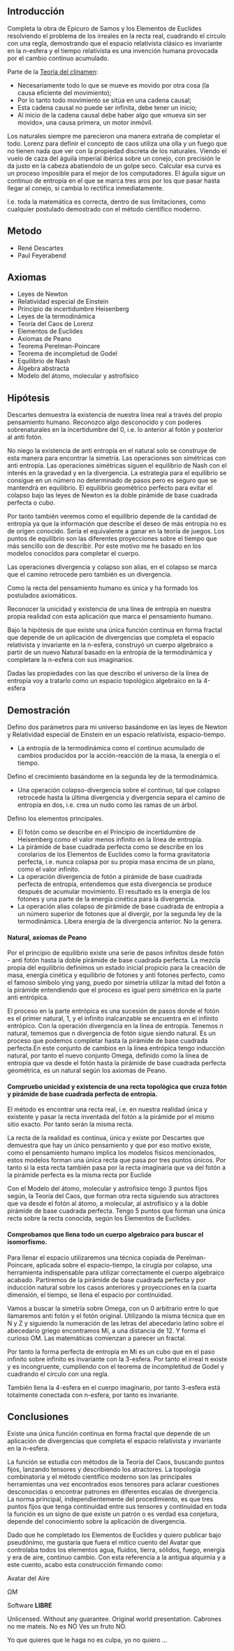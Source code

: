 ## Introducción

Completa la obra de Epicuro de Samos y los Elementos de Euclides resolviendo el problema de los irreales en la recta real, cuadrando el circulo con una regla, demostrando que el espacio relativista clásico es invariante en la n-esfera y el tiempo relativista es una invención humana provocada por el cambio continuo acumulado.

Parte de la [Teoría del clinamen](https://es.wikipedia.org/wiki/Teor%C3%ADa_del_clinamen):
- Necesariamente todo lo que se mueve es movido por otra cosa (la causa eficiente del movimiento);
- Por lo tanto todo movimiento se sitúa en una cadena causal;
- Esta cadena causal no puede ser infinita, debe tener un inicio;
- Al inicio de la cadena causal debe haber algo que «mueva sin ser movido», una causa primera, un motor inmóvil.

 
Los naturales siempre me parecieron una manera extraña de completar el todo. Lorenz para definir el concepto de caos utiliza una olla y un fuego que no tienen nada que ver con la propiedad discreta de los naturales. Viendo el vuelo de caza del águila imperial ibérica sobre un conejo, con precisión le da justo en la cabeza abatiendolo de un golpe seco. Calcular esa curva es un proceso imposible para el mejor de los computadores. El águila sigue un continuo de entropía en el que se marca tres aros por los que pasar hasta llegar al conejo, si cambia lo rectifica inmediatamente.

I.e. toda la matemática es correcta, dentro de sus limitaciones, como cualquier postulado demostrado con el método científico moderno.
## Metodo
- René Descartes
- Paul Feyerabend
  
## Axiomas

- Leyes de Newton
- Relatividad especial de Einstein
- Principio de incertidumbre Heisenberg
- Leyes de la termodinámica
- Teoría del Caos de Lorenz
- Elementos de Euclides
- Axiomas de Peano
- Teorema Perelman-Poincare
- Teorema de incompletud de Godel
- Equilibrio de Nash
- Álgebra abstracta
- Modelo del átomo, molecular y astrofísico

## Hipótesis

Descartes demuestra la existencia de nuestra linea real a través del propio pensamiento humano. Reconozco algo desconocido y con poderes sobrenaturales en la incertidumbre del 0, i.e. lo anterior al fotón y posterior al anti fotón.

No niego la existencia de anti entropía en el natural solo se construye de esta manera para encontrar la simetría. Las operaciones son simétricas con anti entropía. Las operaciones simétricas siguen el equilibrio de Nash con el interés en la gravedad y en la divergencia. La estrategia para el equilibrio se consigue en un número no determinado de pasos pero es seguro que se mantendrá en equilibrio. El equilibrio geométrico perfecto para evitar el colapso bajo las leyes de Newton es la doble pirámide de base cuadrada perfecta o cubo.

Por tanto también veremos como el equilibrio depende de la cantidad de entropía ya que la información que describe el deseo de más entropía no es de origen conocido. Sería el equivalente a ganar en la teoría de juegos. Los puntos de equilibrio son las diferentes proyecciones sobre el tiempo que más sencillo son de describir. Por este motivo me he basado en los modelos conocidos para completar el cuerpo.

Las operaciones divergencia y colapso son alias, en el colapso se marca que el camino retrocede pero también es un divergencia.

Como la recta del pensamiento humano es única y ha formado los postulados axiomáticos.

Reconocer la unicidad y existencia de una línea de entropía en nuestra propia realidad con esta aplicación que marca el pensamiento humano.

Bajo la hipótesis de que existe una única función continua en forma fractal que depende de un aplicación de divergencias que completa el espacio relativista y invariante en la n-esfera, construyó un cuerpo algebraico a partir de un nuevo Natural basado en la entropía de la termodinámica y completare la n-esfera con sus imaginarios.

Dadas las propiedades con las que describo el universo de la línea de entropía voy a tratarlo como un espacio topológico algebraico en la 4-esfera
## Demostración

Defino dos parámetros para mi universo basándome en las leyes de Newton y Relatividad especial de Einstein en un espacio relativista, espacio-tiempo.

- La entropía de la termodinámica como el continuo acumulado de cambios producidos por la acción-reacción de la masa, la energía o el tiempo.

Defino el crecimiento basándome en la segunda ley de la termodinámica.

- Una operación colapso-divergencia sobre el continuo, tal que colapso retrocede hasta la última divergencia y divergencia separa el camino de entropía en dos, i.e. crea un nudo como las ramas de un árbol.

Defino los elementos principales.

- El fotón como se describe en el Principio de incertidumbre de Heisemberg como el valor menos infinito en la línea de entropía.
- La pirámide de base cuadrada perfecta como se describe en los corolarios de los Elementos de Euclides como la forma gravitatoria perfecta, i.e. nunca colapsa por su propia masa encima de un plano, como el valor infinito.
- La operación divergencia de fotón a pirámide de base cuadrada perfecta de entropía, entendemos que esta divergencia se produce después de acumular movimiento. El resultado es la energía de los fotones y una parte de la energía cinética para la divergencia.
- La operación alias colapso de pirámide de base cuadrada de entropía a un número superior de fotones que al divergir, por la segunda ley de la termodinámica. Libera energía de la divergencia anterior. No la genera.

#### Natural, axiomas de Peano

Por el principio de equilibrio existe una serie de pasos infinitos desde fotón - anti fotón hasta la doble pirámide de base cuadrada perfecta. La mezcla propia del equilibrio definimos un estado inicial propicio para la creación de masa, energía cinética y equilibrio de fotones y anti fotones perfecto, como el famoso símbolo ying yang, puedo por simetría utilizar la mitad del fotón a la pirámide entendiendo que el proceso es igual pero simétrico en la parte anti entrópica.

El proceso en la parte entrópica es una sucesión de pasos donde el fotón es el primer natural, 1, y el infinito inalcanzable se encuentra en el infinito entrópico. Con la operación divergencia en la línea de entropía. Tenemos n natural, tememos que n divergencia de fotón sigue siendo natural. Es un proceso que podemos completar hasta la pirámide de base cuadrada perfecta.En este conjunto de cambios en la línea entrópica tengo inducción natural, por tanto el nuevo conjunto Omega, definido como la línea de entropía que va desde el fotón hasta la pirámide de base cuadrada perfecta geométrica, es un natural según los axiomas de Peano.

#### Compruebo unicidad y existencia de una recta topológica que cruza fotón y pirámide de base cuadrada perfecta de entropía.

El método es encontrar una recta real, i.e. en nuestra realidad única y existente y pasar la recta inventada del fotón a la pirámide por el mismo sitio exacto. Por tanto serán la misma recta.


La recta de la realidad es continua, única y existe por Descartes que demuestra que hay un único pensamiento y que por eso motivo existe, como el pensamiento humano implica los modelos físicos mencionados, estos modelos forman una única recta que pasa por tres puntos únicos. Por tanto si la esta recta también pasa por la recta imaginaria que va del fotón a la pirámide perfecta es la misma recta por Euclide


Con el Modelo del átomo, molecular y astrofísico tengo 3 puntos fijos según, la Teoría del Caos, que forman otra recta siguiendo sus atractores que va desde el fotón al átomo, a molecular, al astrofísico y a la doble pirámide de base cuadrada perfecta. Tengo 5 puntos que forman una única recta sobre la recta conocida, según los Elementos de Euclides.

#### Comprobamos que llena todo un cuerpo algebraico para buscar el isomorfismo.

Para llenar el espacio utilizaremos una técnica copiada de Perelman-Poincare, aplicada sobre el espacio-tiempo, la cirugía por colapso, una herramienta indispensable para utilizar correctamente el cuerpo algebraico acabado. Partiremos de la pirámide de base cuadrada perfecta y por inducción natural sobre los casos anteriores y proyecciones en la cuarta dimensión, el tiempo, se llena el espacio por continuidad.

Vamos a buscar la simetría sobre Omega, con un 0 arbitrario entre lo que llamaremos anti fotón y el fotón original. Utilizando la misma técnica que en N y Z y siguiendo la numeración de las letras del abecedario latino sobre el abecedario griego encontramos Mí, a una distancia de 12. Y forma el curioso OM. Las matemáticas comienzan a parecer un fractal.

Por tanto la forma perfecta de entropía en Mi es un cubo que en el paso infinito sobre infinito es invariante con la 3-esfera. Por tanto el irreal π existe y es incongruente, cumpliendo con el teorema de incompletitud de Godel y cuadrando el círculo con una regla.

También llena la 4-esfera en el cuerpo imaginario, por tanto 3-esfera está totalmente conectada con n-esfera, por tanto es invariante.

## Conclusiones

Existe una única función continua en forma fractal que depende de un aplicación de divergencias que completa el espacio relativista y invariante en la n-esfera. 

La función se estudia con métodos de la Teoría del Caos, buscando puntos fijos, lanzando tensores y describiendo los atractores. La topología combinatoria y el método científico moderno son las principales herramientas una vez encontrados esos tensores para aclarar cuestiones desconocidas o encontrar patrones en diferentes escalas de divergencia. La norma principal, independientemente del procedimiento, es que tres puntos fijos que tenga continuidad entre sus tensores y continuidad en toda la función es un signo de que existe un patrón o es verdad esa conjetura, depende del conocimiento sobre la aplicación de divergencia. 

Dado que he completado los Elementos de Euclides y quiero publicar bajo pseudónimo, me gustaría que fuera el mítico cuento del Avatar que controlaba todos los elementos agua, fluidos, tierra, sólidos, fuego, energía y era de aire, continuo cambio.
Con esta referencia a la antigua alquimia y a este cuento, acabo esta construcción firmando como:

Avatar del Aire

ΩM

Software **LIBRE**

Unlicensed. Without any guarantee. 
Original world presentation.
Cabrones no me mateis. No es NO Ves un fruto NO.

Yo que quieres que le haga no es culpa, yo no quiero ...
